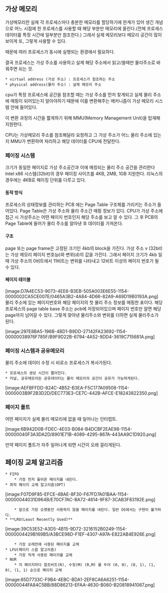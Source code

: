 ## 가상 메모리

가상메모리란 실제 각 프로세스마다 충분한 메모리를 할당하기에 한계가 있어 생긴 개념으로 어느 시점에 한 프로세스를 사용할 때 해당 부분만 메모리에 올린다.(전체 프로세스 데이터를 특정 시간에 일부분만 참조한다.) 그래서 실제 메모리보다 메모리 공간이 많이 보이게 또, 그렇게 사용할 수 있다.

때문에 여러 프로세스가 동시에 실행되는 환경에서 필요하다.

결국 프로세스는 가상 주소를 사용하고 실제 해당 주소에서 읽고/쓸때만 물리주소로 바꿔주면 되는 것.

    * virtual address (가상 주소) : 프로세스가 참조하는 주소
    * physical address(물리 주소) : 실제 메모리 주소

cpu가 특정 프로세스에 공간을 참조할 때는 가상 주소를 먼저 찾게되고 실제 물리 주소에 매핑이 되어있는지 알아야하기 때문에 이를 변환해주는 메커니즘이 가상 메모리 시스템 안에 들어있다.

이 변환 과정의 시간을 짧게하기 위해 MMU(Memory Management Unit)을 탑재해 지원한다.

CPU는 가상메모리 주소를 참조해달라 요청하고 그 가상 주소가 어느 물리 주소에 있는지 MMU가 변환하여 처리하고 해당 데이터를 CPU에 전달한다.

### 페이징 시스템

크기가 동일한 페이지로 가상 주소공간과 이에 매칭되는 물리 주소 공간을 관리한다
Intel x86 시스템(32bit)의 경우 페이징 사이즈를 4KB, 2MB, 1GB 지원한다. 리눅스의 경우에는 4KB로 페이징 단위를 다루고 있다.

#### 동작 방식

프로세스의 상태정보를 관리하는 PCB 에는 Page Table 구조체를 가리키는 주소가 들어있다. Page Table은 가상 주소와 물리 주소간 매핑 정보가 있다.
CPU가 가상 주소에 접근 시 가상주소는 어떤 페이지 번호인지 해당 주소를 보고 알 수 있다. 그 후 PCB의 Page Table에 들어가 물리 주소를 알아낸 후 데이터를 가져온다.

#### 구조

page 또는 page frame은 고정된 크기인 4kb의 block을 가진다.
가상 주소 v (32bit)는 가상 메모리 페이지 번호(p)와 변위(d)의 값을 가진다. 그래서 페이지 크기가 4kb 일 때 가상 주소의 0비트에서 11비트는 변위를 나타내고 12비트 이상의 페이지 번호가 될 수 있다.

#### 페이지 테이블

[image:D7A4EC53-9073-4EE6-B3EB-505A003E6E55-1154-0000002CA5CE007E/0465A3B2-4A84-4D66-82A9-A69D19B0193A.png]
물리 주소에 있는 페이지번호와 해당 페이지의 첫 물리 주소 정보를 매핑한 표이다.
해당 프로세스의 page table base 주소는 pcb에 저장되어있으며 페이지 번호만 알면 해당 page까지 넘어갈 수 있다. 그렇게 찾아낸 물리주소와 변위를 더하면 실제 물리주소가 된다.

[image:297E8BA5-196B-4BD1-B9DD-27142FA23692-1154-00000038976F785F/B9F9D22B-6794-4A52-9DD4-3619C715681A.png]

### 페이징 시스템과 공유메모리

물리 주소에 데이터 수정 시 비로소 프로세스가 복사가된다.

    * 프로세스의 생성 시간이 짧아진다.
    * 커널, 공유메모리든 공유데이터는 물리 메모리의 공간이 공유가 가능하게된다.

[image:AEFBFFDD-824C-4B52-B3EA-F5C177A09508-1154-0000003B9F2B3D2D/DEC773E3-CE7C-442B-AFCE-E18243822350.png]

### 페이지 폴트

어떤 페이지가 실제 물리 메모리에 없을 때 일어나는 인터럽트.

[image:6B942D0B-FDEC-4E03-B084-B4DCBF2EAE98-1154-00000040F3A3DA2D/8901E71B-4089-4295-867A-443AA9C1D920.png]

만약 페이지 폴트가 자주 일어나게 되면 시간이 오래 걸리게된다.

## 페이징 교체 알고리즘

    * FIFO
    	* 가장 먼저 들어온 페이지를 내린다.
    * 최적 페이지 교체 알고리즘(OPT)

[image:F07D9F85-EFCE-4BAE-8F30-F67FD7A01BAA-1154-00000044031D964B/E70CF7AC-BA72-4614-9F87-3CAB3F83192E.png]

    	* 앞으로 가장 오랫동안 사용하지 않을 페이지를 내린다. 일반 OS에서는 구현이 불가하다.
    * **LRU(Least Recently Used)**

[image:39C53E52-A3D5-4B15-9D72-3216152B0249-1154-0000004429B169B5/A3BCE98D-F1EF-4307-A97A-E822AB4E926E.png]

    	* 가장 오래전에 사용된 페이지를 교체
    * LFU(페이지 스왑 알고리즘)
    	* 가장 적게 사용된 페이지를 교체
    * NUR
    	* 각 페이지마다 참조비트(R), 수정(M) (R,M) 를 두어 (0, 0), (0, 1), (1, 0), (1, 1) 순으로 페이지 교체

[image:65D7733C-F9B4-4EBC-BDA1-2EF8CA6A6251-1154-00000044FA84C5BB/88D86213-EFAA-4630-B060-B20818941067.png]
